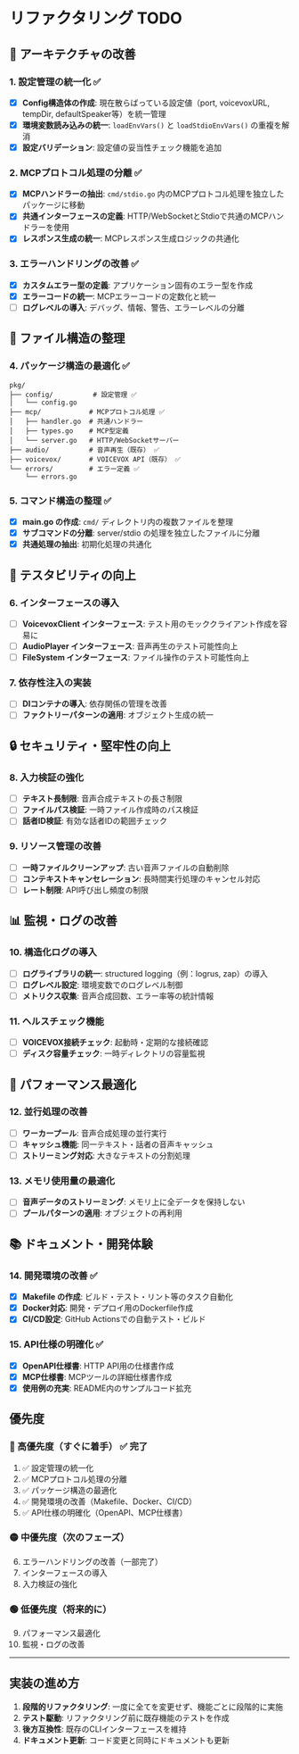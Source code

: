 # リファクタリング TODO

## 🔧 アーキテクチャの改善

### 1. 設定管理の統一化 ✅
- [x] **Config構造体の作成**: 現在散らばっている設定値（port, voicevoxURL, tempDir, defaultSpeaker等）を統一管理
- [x] **環境変数読み込みの統一**: `loadEnvVars()` と `loadStdioEnvVars()` の重複を解消
- [x] **設定バリデーション**: 設定値の妥当性チェック機能を追加

### 2. MCPプロトコル処理の分離 ✅
- [x] **MCPハンドラーの抽出**: `cmd/stdio.go` 内のMCPプロトコル処理を独立したパッケージに移動
- [x] **共通インターフェースの定義**: HTTP/WebSocketとStdioで共通のMCPハンドラーを使用
- [x] **レスポンス生成の統一**: MCPレスポンス生成ロジックの共通化

### 3. エラーハンドリングの改善 ✅
- [x] **カスタムエラー型の定義**: アプリケーション固有のエラー型を作成
- [x] **エラーコードの統一**: MCPエラーコードの定数化と統一
- [ ] **ログレベルの導入**: デバッグ、情報、警告、エラーレベルの分離

## 📁 ファイル構造の整理

### 4. パッケージ構造の最適化 ✅
```
pkg/
├── config/          # 設定管理 ✅
│   └── config.go
├── mcp/            # MCPプロトコル処理 ✅
│   ├── handler.go  # 共通ハンドラー
│   ├── types.go    # MCP型定義
│   └── server.go   # HTTP/WebSocketサーバー
├── audio/          # 音声再生（既存） ✅
├── voicevox/       # VOICEVOX API（既存） ✅
└── errors/         # エラー定義 ✅
    └── errors.go
```

### 5. コマンド構造の整理 ✅
- [x] **main.go の作成**: `cmd/` ディレクトリ内の複数ファイルを整理
- [x] **サブコマンドの分離**: server/stdio の処理を独立したファイルに分離
- [x] **共通処理の抽出**: 初期化処理の共通化

## 🧪 テスタビリティの向上

### 6. インターフェースの導入
- [ ] **VoicevoxClient インターフェース**: テスト用のモッククライアント作成を容易に
- [ ] **AudioPlayer インターフェース**: 音声再生のテスト可能性向上
- [ ] **FileSystem インターフェース**: ファイル操作のテスト可能性向上

### 7. 依存性注入の実装
- [ ] **DIコンテナの導入**: 依存関係の管理を改善
- [ ] **ファクトリーパターンの適用**: オブジェクト生成の統一

## 🔒 セキュリティ・堅牢性の向上

### 8. 入力検証の強化
- [ ] **テキスト長制限**: 音声合成テキストの長さ制限
- [ ] **ファイルパス検証**: 一時ファイル作成時のパス検証
- [ ] **話者ID検証**: 有効な話者IDの範囲チェック

### 9. リソース管理の改善
- [ ] **一時ファイルクリーンアップ**: 古い音声ファイルの自動削除
- [ ] **コンテキストキャンセレーション**: 長時間実行処理のキャンセル対応
- [ ] **レート制限**: API呼び出し頻度の制限

## 📊 監視・ログの改善

### 10. 構造化ログの導入
- [ ] **ログライブラリの統一**: structured logging（例：logrus, zap）の導入
- [ ] **ログレベル設定**: 環境変数でのログレベル制御
- [ ] **メトリクス収集**: 音声合成回数、エラー率等の統計情報

### 11. ヘルスチェック機能
- [ ] **VOICEVOX接続チェック**: 起動時・定期的な接続確認
- [ ] **ディスク容量チェック**: 一時ディレクトリの容量監視

## 🚀 パフォーマンス最適化

### 12. 並行処理の改善
- [ ] **ワーカープール**: 音声合成処理の並行実行
- [ ] **キャッシュ機能**: 同一テキスト・話者の音声キャッシュ
- [ ] **ストリーミング対応**: 大きなテキストの分割処理

### 13. メモリ使用量の最適化
- [ ] **音声データのストリーミング**: メモリ上に全データを保持しない
- [ ] **プールパターンの適用**: オブジェクトの再利用

## 📚 ドキュメント・開発体験

### 14. 開発環境の改善 ✅
- [x] **Makefile の作成**: ビルド・テスト・リント等のタスク自動化
- [x] **Docker対応**: 開発・デプロイ用のDockerfile作成
- [x] **CI/CD設定**: GitHub Actionsでの自動テスト・ビルド

### 15. API仕様の明確化 ✅
- [x] **OpenAPI仕様書**: HTTP API用の仕様書作成
- [x] **MCP仕様書**: MCPツールの詳細仕様書作成
- [x] **使用例の充実**: README内のサンプルコード拡充

## 優先度

### 🔴 高優先度（すぐに着手） ✅ 完了
1. ✅ 設定管理の統一化
2. ✅ MCPプロトコル処理の分離
3. ✅ パッケージ構造の最適化
4. ✅ 開発環境の改善（Makefile、Docker、CI/CD）
5. ✅ API仕様の明確化（OpenAPI、MCP仕様書）

### 🟡 中優先度（次のフェーズ）
6. エラーハンドリングの改善（一部完了）
7. インターフェースの導入
8. 入力検証の強化

### 🟢 低優先度（将来的に）
9. パフォーマンス最適化
10. 監視・ログの改善

---

## 実装の進め方

1. **段階的リファクタリング**: 一度に全てを変更せず、機能ごとに段階的に実施
2. **テスト駆動**: リファクタリング前に既存機能のテストを作成
3. **後方互換性**: 既存のCLIインターフェースを維持
4. **ドキュメント更新**: コード変更と同時にドキュメントも更新
